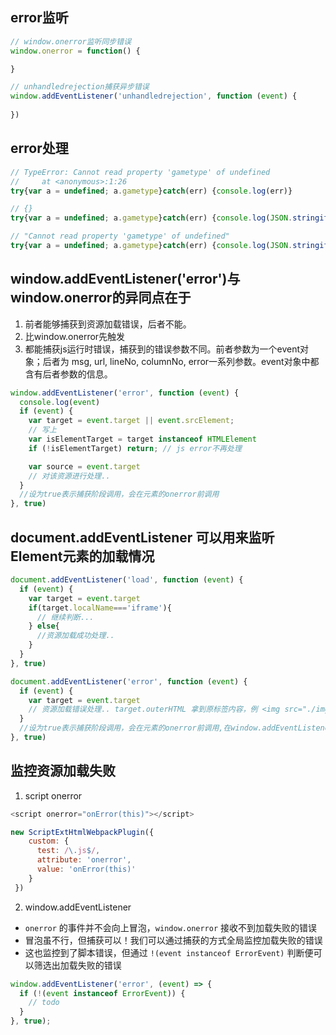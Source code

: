 ## error监听
```js
// window.onerror监听同步错误
window.onerror = function() {

}

// unhandledrejection捕获异步错误
window.addEventListener('unhandledrejection', function (event) {
    
})
```
## error处理
```js
// TypeError: Cannot read property 'gametype' of undefined
//     at <anonymous>:1:26
try{var a = undefined; a.gametype}catch(err) {console.log(err)}
```
```js
// {}
try{var a = undefined; a.gametype}catch(err) {console.log(JSON.stringify(err))}
```
```js
// "Cannot read property 'gametype' of undefined"
try{var a = undefined; a.gametype}catch(err) {console.log(JSON.stringify(err.message))}
```
## window.addEventListener('error')与window.onerror的异同点在于
1. 前者能够捕获到资源加载错误，后者不能。
2. 比window.onerror先触发
3. 都能捕获js运行时错误，捕获到的错误参数不同。前者参数为一个event对象；后者为 msg, url, lineNo, columnNo, error一系列参数。event对象中都含有后者参数的信息。
```js
window.addEventListener('error', function (event) {
  console.log(event)
  if (event) {
    var target = event.target || event.srcElement;
    // 写上
    var isElementTarget = target instanceof HTMLElement
    if (!isElementTarget) return; // js error不再处理

    var source = event.target
    // 对该资源进行处理..
  }
  //设为true表示捕获阶段调用，会在元素的onerror前调用
}, true)
```
## document.addEventListener 可以用来监听Element元素的加载情况
```js
document.addEventListener('load', function (event) {
  if (event) {
    var target = event.target
    if(target.localName==='iframe'){
      // 继续判断...
    } else{
      //资源加载成功处理..
    }
  }
}, true)

document.addEventListener('error', function (event) {
  if (event) {
    var target = event.target
    // 资源加载错误处理.. target.outerHTML 拿到原标签内容，例 <img src="./img/a.png">
  }
  //设为true表示捕获阶段调用，会在元素的onerror前调用,在window.addEventListener('error')后调用
}, true)
```
## 监控资源加载失败
1. script onerror
```js
<script onerror="onError(this)"></script>  

new ScriptExtHtmlWebpackPlugin({
    custom: {
      test: /\.js$/,
      attribute: 'onerror',
      value: 'onError(this)'
    }
 })
```
2. window.addEventListener
* `onerror` 的事件并不会向上冒泡，`window.onerror` 接收不到加载失败的错误
* 冒泡虽不行，但捕获可以！我们可以通过捕获的方式全局监控加载失败的错误
* 这也监控到了脚本错误，但通过 `!(event instanceof ErrorEvent)` 判断便可以筛选出加载失败的错误
```js
window.addEventListener('error', (event) => {
  if (!(event instanceof ErrorEvent)) {
    // todo
  }
}, true);
```  